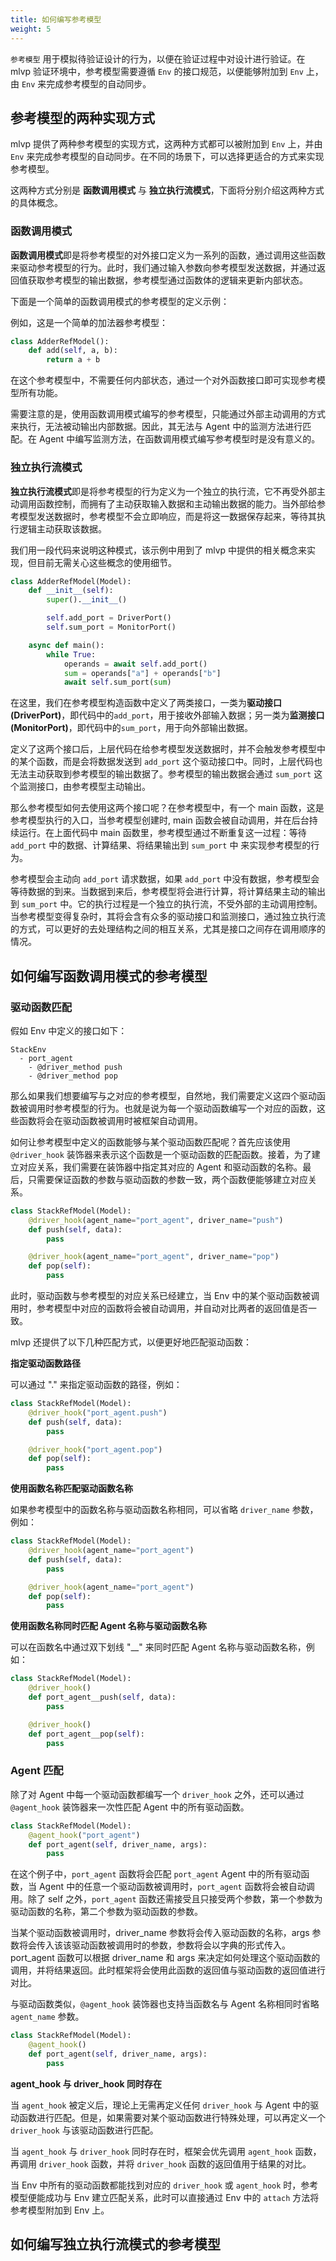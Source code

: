```yaml
---
title: 如何编写参考模型
weight: 5
---
```


`参考模型` 用于模拟待验证设计的行为，以便在验证过程中对设计进行验证。在 mlvp 验证环境中，参考模型需要遵循 `Env` 的接口规范，以便能够附加到 `Env` 上，由 `Env` 来完成参考模型的自动同步。

## 参考模型的两种实现方式

mlvp 提供了两种参考模型的实现方式，这两种方式都可以被附加到 `Env` 上，并由 `Env` 来完成参考模型的自动同步。在不同的场景下，可以选择更适合的方式来实现参考模型。

这两种方式分别是 **函数调用模式** 与 **独立执行流模式**，下面将分别介绍这两种方式的具体概念。

### 函数调用模式

**函数调用模式**即是将参考模型的对外接口定义为一系列的函数，通过调用这些函数来驱动参考模型的行为。此时，我们通过输入参数向参考模型发送数据，并通过返回值获取参考模型的输出数据，参考模型通过函数体的逻辑来更新内部状态。

下面是一个简单的函数调用模式的参考模型的定义示例：

例如，这是一个简单的加法器参考模型：

```python
class AdderRefModel():
    def add(self, a, b):
        return a + b
```

在这个参考模型中，不需要任何内部状态，通过一个对外函数接口即可实现参考模型所有功能。

需要注意的是，使用函数调用模式编写的参考模型，只能通过外部主动调用的方式来执行，无法被动输出内部数据。因此，其无法与 Agent 中的监测方法进行匹配。在 Agent 中编写监测方法，在函数调用模式编写参考模型时是没有意义的。

### 独立执行流模式

**独立执行流模式**即是将参考模型的行为定义为一个独立的执行流，它不再受外部主动调用函数控制，而拥有了主动获取输入数据和主动输出数据的能力。当外部给参考模型发送数据时，参考模型不会立即响应，而是将这一数据保存起来，等待其执行逻辑主动获取该数据。

我们用一段代码来说明这种模式，该示例中用到了 mlvp 中提供的相关概念来实现，但目前无需关心这些概念的使用细节。

```python
class AdderRefModel(Model):
    def __init__(self):
        super().__init__()

        self.add_port = DriverPort()
        self.sum_port = MonitorPort()

    async def main():
        while True:
            operands = await self.add_port()
            sum = operands["a"] + operands["b"]
            await self.sum_port(sum)
```

在这里，我们在参考模型构造函数中定义了两类接口，一类为**驱动接口(DriverPort)**，即代码中的`add_port`，用于接收外部输入数据；另一类为**监测接口(MonitorPort)**，即代码中的`sum_port`，用于向外部输出数据。

定义了这两个接口后，上层代码在给参考模型发送数据时，并不会触发参考模型中的某个函数，而是会将数据发送到 `add_port` 这个驱动接口中。同时，上层代码也无法主动获取到参考模型的输出数据了。参考模型的输出数据会通过 `sum_port` 这个监测接口，由参考模型主动输出。

那么参考模型如何去使用这两个接口呢？在参考模型中，有一个 main 函数，这是参考模型执行的入口，当参考模型创建时, main 函数会被自动调用，并在后台持续运行。在上面代码中 main 函数里，参考模型通过不断重复这一过程：等待 `add_port` 中的数据、计算结果、将结果输出到 `sum_port` 中 来实现参考模型的行为。

参考模型会主动向 `add_port` 请求数据，如果 `add_port` 中没有数据，参考模型会等待数据的到来。当数据到来后，参考模型将会进行计算，将计算结果主动的输出到 `sum_port` 中。它的执行过程是一个独立的执行流，不受外部的主动调用控制。当参考模型变得复杂时，其将会含有众多的驱动接口和监测接口，通过独立执行流的方式，可以更好的去处理结构之间的相互关系，尤其是接口之间存在调用顺序的情况。

## 如何编写函数调用模式的参考模型

### 驱动函数匹配

假如 Env 中定义的接口如下：

```
StackEnv
  - port_agent
    - @driver_method push
    - @driver_method pop
```

那么如果我们想要编写与之对应的参考模型，自然地，我们需要定义这四个驱动函数被调用时参考模型的行为。也就是说为每一个驱动函数编写一个对应的函数，这些函数将会在驱动函数被调用时被框架自动调用。

如何让参考模型中定义的函数能够与某个驱动函数匹配呢？首先应该使用 `@driver_hook` 装饰器来表示这个函数是一个驱动函数的匹配函数。接着，为了建立对应关系，我们需要在装饰器中指定其对应的 Agent 和驱动函数的名称。最后，只需要保证函数的参数与驱动函数的参数一致，两个函数便能够建立对应关系。

```python
class StackRefModel(Model):
    @driver_hook(agent_name="port_agent", driver_name="push")
    def push(self, data):
        pass

    @driver_hook(agent_name="port_agent", driver_name="pop")
    def pop(self):
        pass
```

此时，驱动函数与参考模型的对应关系已经建立，当 Env 中的某个驱动函数被调用时，参考模型中对应的函数将会被自动调用，并自动对比两者的返回值是否一致。

mlvp 还提供了以下几种匹配方式，以便更好地匹配驱动函数：

**指定驱动函数路径**

可以通过 "." 来指定驱动函数的路径，例如：

```python
class StackRefModel(Model):
    @driver_hook("port_agent.push")
    def push(self, data):
        pass

    @driver_hook("port_agent.pop")
    def pop(self):
        pass
```

**使用函数名称匹配驱动函数名称**

如果参考模型中的函数名称与驱动函数名称相同，可以省略 `driver_name` 参数，例如：

```python
class StackRefModel(Model):
    @driver_hook(agent_name="port_agent")
    def push(self, data):
        pass

    @driver_hook(agent_name="port_agent")
    def pop(self):
        pass
```

**使用函数名称同时匹配 Agent 名称与驱动函数名称**

可以在函数名中通过双下划线 "__" 来同时匹配 Agent 名称与驱动函数名称，例如：

```python
class StackRefModel(Model):
    @driver_hook()
    def port_agent__push(self, data):
        pass

    @driver_hook()
    def port_agent__pop(self):
        pass
```

### Agent 匹配

除了对 Agent 中每一个驱动函数都编写一个 `driver_hook` 之外，还可以通过 `@agent_hook` 装饰器来一次性匹配 Agent 中的所有驱动函数。

```python
class StackRefModel(Model):
    @agent_hook("port_agent")
    def port_agent(self, driver_name, args):
        pass
```

在这个例子中，`port_agent` 函数将会匹配 `port_agent` Agent 中的所有驱动函数，当 Agent 中的任意一个驱动函数被调用时，`port_agent` 函数将会被自动调用。除了 self 之外，`port_agent` 函数还需接受且只接受两个参数，第一个参数为驱动函数的名称，第二个参数为驱动函数的参数。

当某个驱动函数被调用时，driver_name 参数将会传入驱动函数的名称，args 参数将会传入该该驱动函数被调用时的参数，参数将会以字典的形式传入。port_agent 函数可以根据 driver_name 和 args 来决定如何处理这个驱动函数的调用，并将结果返回。此时框架将会使用此函数的返回值与驱动函数的返回值进行对比。

与驱动函数类似，`@agent_hook` 装饰器也支持当函数名与 Agent 名称相同时省略 `agent_name` 参数。

```python
class StackRefModel(Model):
    @agent_hook()
    def port_agent(self, driver_name, args):
        pass
```

**agent_hook 与 driver_hook 同时存在**

当 `agent_hook` 被定义后，理论上无需再定义任何 `driver_hook` 与 Agent 中的驱动函数进行匹配。但是，如果需要对某个驱动函数进行特殊处理，可以再定义一个 `driver_hook` 与该驱动函数进行匹配。

当 `agent_hook` 与 `driver_hook` 同时存在时，框架会优先调用 `agent_hook` 函数，再调用 `driver_hook` 函数，并将 `driver_hook` 函数的返回值用于结果的对比。

当 Env 中所有的驱动函数都能找到对应的 `driver_hook` 或 `agent_hook` 时，参考模型便能成功与 Env 建立匹配关系，此时可以直接通过 Env 中的 `attach` 方法将参考模型附加到 Env 上。

## 如何编写独立执行流模式的参考模型

